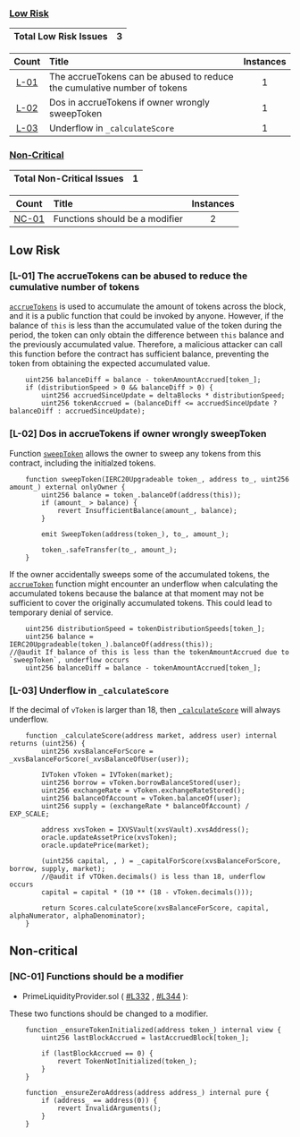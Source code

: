 ### [Low Risk](#low-risk-1)

| Total Low Risk Issues | 3 |
|:--:|:--:|

| Count | Title | Instances |
|:--:|:-------| :--: |
| [L-01](#l-01-the-accruetokens-can-be-abused-to-reduce-the-cumulative-number-of-tokens) | The accrueTokens can be abused to reduce the cumulative number of tokens | 1 |
| [L-02](#l-02-dos-in-accruetokens-if-owner-wrongly-sweeptoken) | Dos in accrueTokens if owner wrongly sweepToken | 1 |
| [L-03](#l-03-underflow-in-_calculatescore) | Underflow in `_calculateScore` | 1 |

### [Non-Critical](#non-critical-1)

| Total Non-Critical Issues | 1 |
|:--:|:--:|

| Count | Title | Instances |
|:--:|:-------| :--: |
| [NC-01](#nc-01-functions-should-be-a-modifier) | Functions should be a modifier | 2 |


## Low Risk

### [L-01] The accrueTokens can be abused to reduce the cumulative number of tokens

[`accrueTokens`](https://github.com/code-423n4/2023-09-venus/blob/b11d9ef9db8237678567e66759003138f2368d23/contracts/Tokens/Prime/PrimeLiquidityProvider.sol#L249-L272) is used to accumulate the amount of tokens across the block, and it is a public function that could be invoked by anyone. 
However, if the balance of `this` is less than the accumulated value of the token during the period, the token can only obtain the difference between `this` balance and the previously accumulated value. Therefore, a malicious attacker can call this function before the contract has sufficient balance, preventing the token from obtaining the expected accumulated value.

```
    uint256 balanceDiff = balance - tokenAmountAccrued[token_];
    if (distributionSpeed > 0 && balanceDiff > 0) {
        uint256 accruedSinceUpdate = deltaBlocks * distributionSpeed;
        uint256 tokenAccrued = (balanceDiff <= accruedSinceUpdate ? balanceDiff : accruedSinceUpdate);
```


### [L-02] Dos in accrueTokens if owner wrongly sweepToken

Function [`sweepToken`](https://github.com/code-423n4/2023-09-venus/blob/b11d9ef9db8237678567e66759003138f2368d23/contracts/Tokens/Prime/PrimeLiquidityProvider.sol#L216-L225) allows the owner to sweep any tokens from this contract, including the initialzed tokens.

```
    function sweepToken(IERC20Upgradeable token_, address to_, uint256 amount_) external onlyOwner {
        uint256 balance = token_.balanceOf(address(this));
        if (amount_ > balance) {
            revert InsufficientBalance(amount_, balance);
        }

        emit SweepToken(address(token_), to_, amount_);

        token_.safeTransfer(to_, amount_);
    }
```

If the owner accidentally sweeps some of the accumulated tokens, the [`accrueToken`](https://github.com/code-423n4/2023-09-venus/blob/b11d9ef9db8237678567e66759003138f2368d23/contracts/Tokens/Prime/PrimeLiquidityProvider.sol#L249-L272) function might encounter an underflow when calculating the accumulated tokens because the balance at that moment may not be sufficient to cover the originally accumulated tokens. This could lead to temporary denial of service.

```
    uint256 distributionSpeed = tokenDistributionSpeeds[token_];
    uint256 balance = IERC20Upgradeable(token_).balanceOf(address(this));
//@audit If balance of this is less than the tokenAmountAccrued due to `sweepToken`, underflow occurs
    uint256 balanceDiff = balance - tokenAmountAccrued[token_];
```



### [L-03] Underflow in `_calculateScore`

If the decimal of `vToken` is larger than 18, then [`_calculateScore`](https://github.com/code-423n4/2023-09-venus/blob/b11d9ef9db8237678567e66759003138f2368d23/contracts/Tokens/Prime/Prime.sol#L661) will always underflow.

```
    function _calculateScore(address market, address user) internal returns (uint256) {
        uint256 xvsBalanceForScore = _xvsBalanceForScore(_xvsBalanceOfUser(user));

        IVToken vToken = IVToken(market);
        uint256 borrow = vToken.borrowBalanceStored(user);
        uint256 exchangeRate = vToken.exchangeRateStored();
        uint256 balanceOfAccount = vToken.balanceOf(user);
        uint256 supply = (exchangeRate * balanceOfAccount) / EXP_SCALE;

        address xvsToken = IXVSVault(xvsVault).xvsAddress();
        oracle.updateAssetPrice(xvsToken);
        oracle.updatePrice(market);

        (uint256 capital, , ) = _capitalForScore(xvsBalanceForScore, borrow, supply, market);
        //@audit if vTOken.decimals() is less than 18, underflow occurs
        capital = capital * (10 ** (18 - vToken.decimals()));

        return Scores.calculateScore(xvsBalanceForScore, capital, alphaNumerator, alphaDenominator);
    }
```

## Non-critical

### [NC-01] Functions should be a modifier

- PrimeLiquidityProvider.sol ( [#L332](https://github.com/code-423n4/2023-09-venus/blob/b11d9ef9db8237678567e66759003138f2368d23/contracts/Tokens/Prime/PrimeLiquidityProvider.sol#L332) , [#L344](https://github.com/code-423n4/2023-09-venus/blob/b11d9ef9db8237678567e66759003138f2368d23/contracts/Tokens/Prime/PrimeLiquidityProvider.sol#L344) ):

These two functions should be changed to a modifier.

```
    function _ensureTokenInitialized(address token_) internal view {
        uint256 lastBlockAccrued = lastAccruedBlock[token_];

        if (lastBlockAccrued == 0) {
            revert TokenNotInitialized(token_);
        }
    }
```

```
    function _ensureZeroAddress(address address_) internal pure {
        if (address_ == address(0)) {
            revert InvalidArguments();
        }
    }
```

